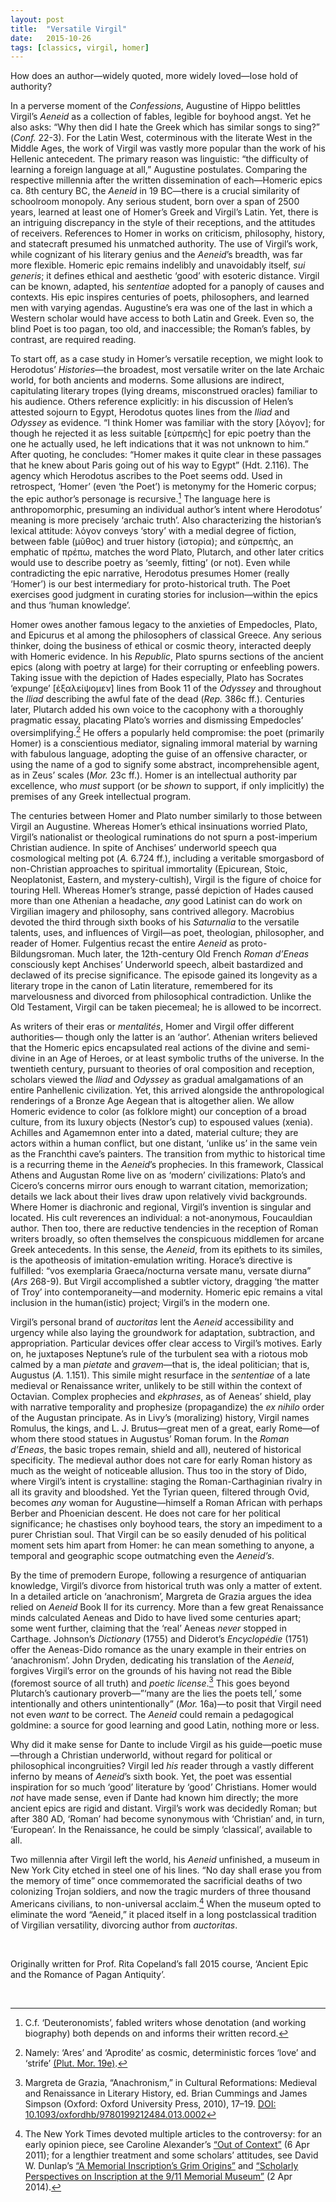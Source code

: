 ```yaml
---
layout: post
title:  "Versatile Virgil"
date:   2015-10-26
tags: [classics, virgil, homer]
---
```


How does an author—widely quoted, more widely loved—lose hold of authority?

In a perverse moment of the *Confessions*, Augustine of Hippo belittles Virgil’s *Aeneid* as a collection of fables, legible for boyhood angst. Yet he also asks: “Why then did I hate the Greek which has similar songs to sing?” (*Conf.* 22-3). For the Latin West, coterminous with the literate West in the Middle Ages, the work of Virgil was vastly more popular than the work of his Hellenic antecedent. The primary reason was linguistic: “the difficulty of learning a foreign language at all,” Augustine postulates. Comparing the respective millennia after the written dissemination of each—Homeric epics ca. 8th century BC, the *Aeneid* in 19 BC—there is a crucial similarity of schoolroom monopoly. Any serious student, born over a span of 2500 years, learned at least one of Homer’s Greek and Virgil’s Latin. Yet, there is an intriguing discrepancy in the style of their receptions, and the attitudes of receivers. References to Homer in works on criticism, philosophy, history, and statecraft presumed his unmatched authority. The use of Virgil’s work, while cognizant of his literary genius and the *Aeneid*’s breadth, was far more flexible. Homeric epic remains indelibly and unavoidably itself, *sui generis*; it defines ethical and aesthetic ‘good’ with esoteric distance. Virgil can be known, adapted, his *sententiae* adopted for a panoply of causes and contexts. His epic inspires centuries of poets, philosophers, and learned men with varying agendas. Augustine’s era was one of the last in which a Western scholar would have access to both Latin and Greek. Even so, the blind Poet is too pagan, too old, and inaccessible; the Roman’s fables, by contrast, are required reading.

To start off, as a case study in Homer’s versatile reception, we might look to Herodotus’ *Histories*—the broadest, most versatile writer on the late Archaic world, for both ancients and moderns. Some allusions are indirect, capitulating literary tropes (lying dreams, misconstrued oracles) familiar to his audience. Others reference explicitly: in his discussion of Helen’s attested sojourn to Egypt, Herodotus quotes lines from the *Iliad* and *Odyssey* as evidence. “I think Homer was familiar with the story [<span lang="el">λόγον</span>]; for though he rejected it as less suitable [<span lang="el">εὐπρεπὴς</span>] for epic poetry than the one he actually used, he left indications that it was not unknown to him.” After quoting, he concludes: “Homer makes it quite clear in these passages that he knew about Paris going out of his way to Egypt” (Hdt. 2.116). The agency which Herodotus ascribes to the Poet seems odd. Used in retrospect, ‘Homer’ (even ‘the Poet’) is metonymy for the Homeric corpus; the epic author’s personage is recursive.[^1] The language here is anthropomorphic, presuming an individual author’s intent where Herodotus’ meaning is more precisely ‘archaic truth’. Also characterizing the historian’s lexical attitude: <span lang="el">λόγον</span> conveys ‘story’ with a medial degree of fiction, between fable <span lang="el">(μῦθος)</span> and truer history <span lang="el">(ἱστορία)</span>; and <span lang="el">εὐπρεπὴς</span>, an emphatic of <span lang="el">πρέπω</span>, matches the word Plato, Plutarch, and other later critics would use to describe poetry as ‘seemly, fitting’ (or not). Even while contradicting the epic narrative, Herodotus presumes Homer (really ‘Homer’) is our best intermediary for proto-historical truth. The Poet exercises good judgment in curating stories for inclusion—within the epics and thus ‘human knowledge’.

Homer owes another famous legacy to the anxieties of Empedocles, Plato, and Epicurus et al among the philosophers of classical Greece. Any serious thinker, doing the business of ethical or cosmic theory, interacted deeply with Homeric evidence. In his *Republic*, Plato spurns sections of the ancient epics (along with poetry at large) for their corrupting or enfeebling powers. Taking issue with the depiction of Hades especially, Plato has Socrates ‘expunge’ [ἐξαλείψομεν] lines from Book 11 of the *Odyssey* and throughout the *Iliad* describing the awful fate of the dead (*Rep.* 386c ff.). Centuries later, Plutarch added his own voice to the cacophony with a thoroughly pragmatic essay, placating Plato’s worries and dismissing Empedocles’ oversimplifying.[^2] He offers a popularly held compromise: the poet (primarily Homer) is a conscientious mediator, signaling immoral material by warning with fabulous language, adopting the guise of an offensive character, or using the name of a god to signify some abstract, incomprehensible agent, as in Zeus’ scales (*Mor.* 23c ff.). Homer is an intellectual authority par excellence, who *must* support (or be *shown* to support, if only implicitly) the premises of any Greek intellectual program.

The centuries between Homer and Plato number similarly to those between Virgil an Augustine. Whereas Homer’s ethical insinuations worried Plato, Virgil’s nationalist or theological ruminations do not spurn a post-imperium Christian audience. In spite of Anchises’ underworld speech qua cosmological melting pot (*A.* 6.724 ff.), including a veritable smorgasbord of non-Christian approaches to spiritual immortality (Epicurean, Stoic, Neoplatonist, Eastern, and mystery-cultish), Virgil is the figure of choice for touring Hell. Whereas Homer’s strange, passé depiction of Hades caused more than one Athenian a headache, *any* good Latinist can do work on Virgilian imagery and philosophy, sans contrived allegory. Macrobius devoted the third through sixth books of his *Saturnalia* to the versatile talents, uses, and influences of Virgil—as poet, theologian, philosopher, and reader of Homer. Fulgentius recast the entire *Aeneid* as proto-Bildungsroman. Much later, the 12th-century Old French *Roman d’Eneas* consciously kept Anchises’ Underworld speech, albeit bastardized and declawed of its precise significance. The episode gained its longevity as a literary trope in the canon of Latin literature, remembered for its marvelousness and divorced from philosophical contradiction. Unlike the Old Testament, Virgil can be taken piecemeal; he is allowed to be incorrect.

As writers of their eras or *mentalités*, Homer and Virgil offer different authorities— though only the latter is an ‘author’. Athenian writers believed that the Homeric epics encapsulated real actions of the divine and semi-divine in an Age of Heroes, or at least symbolic truths of the universe. In the twentieth century, pursuant to theories of oral composition and reception, scholars viewed the *Iliad* and *Odyssey* as gradual amalgamations of an entire Panhellenic civilization. Yet, this arrived alongside the anthropological renderings of a Bronze Age Aegean that is altogether alien. We allow Homeric evidence to color (as folklore might) our conception of a broad culture, from its luxury objects (Nestor’s cup) to espoused values (xenia). Achilles and Agamemnon enter into a dated, material culture; they are actors within a human conflict, but one distant, ‘unlike us’ in the same vein as the Franchthi cave’s painters. The transition from mythic to historical time is a recurring theme in the *Aeneid*’s prophecies. In this framework, Classical Athens and Augustan Rome live on as ‘modern’ civilizations: Plato’s and Cicero’s concerns mirror ours enough to warrant citation, memorization; details we lack about their lives draw upon relatively vivid backgrounds. Where Homer is diachronic and regional, Virgil’s invention is singular and located. His cult reverences an individual: a not-anonymous, Foucauldian author. Then too, there are reductive tendencies in the reception of Roman writers broadly, so often themselves the conspicuous middlemen for arcane Greek antecedents. In this sense, the *Aeneid*, from its epithets to its similes, is the apotheosis of imitation-emulation writing. Horace’s directive is fulfilled: “vos exemplaria Graeca/nocturna versate manu, versate diurna” (*Ars* 268-9). But Virgil accomplished a subtler victory, dragging ‘the matter of Troy’ into contemporaneity—and modernity. Homeric epic remains a vital inclusion in the human(istic) project; Virgil’s in the modern one.

Virgil’s personal brand of *auctoritas* lent the *Aeneid* accessibility and urgency while also laying the groundwork for adaptation, subtraction, and appropriation. Particular devices offer clear access to Virgil’s motives. Early on, he juxtaposes Neptune’s rule of the turbulent sea with a riotous mob calmed by a man *pietate* and *gravem*—that is, the ideal politician; that is, Augustus (*A.* 1.151). This simile might resurface in the *sententiae* of a late medieval or Renaissance writer, unlikely to be still within the context of Octavian. Complex prophecies and *ekphrases*, as of Aeneas’ shield, play with narrative temporality and prophesize (propagandize) the *ex nihilo* order of the Augustan principate. As in Livy’s (moralizing) history, Virgil names Romulus, the kings, and L. J. Brutus—great men of a great, early Rome—of whom there stood statues in Augustus’ Roman forum. In the *Roman d’Eneas*, the basic tropes remain, shield and all), neutered of historical specificity. The medieval author does not care for early Roman history as much as the weight of noticeable allusion. Thus too in the story of Dido, where Virgil’s intent is crystalline: staging the Roman-Carthaginian rivalry in all its gravity and bloodshed. Yet the Tyrian queen, filtered through Ovid, becomes *any* woman for Augustine—himself a Roman African with perhaps Berber and Phoenician descent. He does not care for her political significance; he chastises only boyhood tears, the story an impediment to a purer Christian soul. That Virgil can be so easily denuded of his political moment sets him apart from Homer: he can mean something to anyone, a temporal and geographic scope outmatching even the *Aeneid’s*.

By the time of premodern Europe, following a resurgence of antiquarian knowledge, Virgil’s divorce from historical truth was only a matter of extent. In a detailed article on ‘anachronism’, Margreta de Grazia argues the idea relied on *Aeneid* Book II for its currency. More than a few great Renaissance minds calculated Aeneas and Dido to have lived some centuries apart; some went further, claiming that the ‘real’ Aeneas *never* stopped in Carthage. Johnson’s *Dictionary* (1755) and Diderot’s *Encyclopédie* (1751) offer the Aeneas-Dido romance as the unary example in their entries on ‘anachronism’. John Dryden, dedicating his translation of the *Aeneid*, forgives Virgil’s error on the grounds of his having not read the Bible (foremost source of all truth) and *poetic license*.[^3] This goes beyond Plutarch’s cautionary proverb—”‘many are the lies the poets tell,’ some intentionally and others unintentionally” (*Mor.* 16a)—to posit that Virgil need not even *want* to be correct. The *Aeneid* could remain a pedagogical goldmine: a source for good learning and good Latin, nothing more or less.

Why did it make sense for Dante to include Virgil as his guide—poetic muse—through a Christian underworld, without regard for political or philosophical incongruities? Virgil led *his* reader through a vastly different inferno by means of *Aeneid*’s sixth book. Yet, the poet was essential inspiration for so much ‘good’ literature by ‘good’ Christians. Homer would *not* have made sense, even if Dante had known him directly; the more ancient epics are rigid and distant. Virgil’s work was decidedly Roman; but after 380 AD, ‘Roman’ had become synonymous with ‘Christian’ and, in turn, ‘European’. In the Renaissance, he could be simply ‘classical’, available to all.

Two millennia after Virgil left the world, his *Aeneid* unfinished, a museum in New York City etched in steel one of his lines. “No day shall erase you from the memory of time” once commemorated the sacrificial deaths of two colonizing Trojan soldiers, and now the tragic murders of three thousand Americans civilians, to non-universal acclaim.[^4] When the museum opted to eliminate the word “Aeneid,” it placed itself in a long postclassical tradition of Virgilian versatility, divorcing author from *auctoritas*.

<p>&nbsp;</p><p class="postscript">
Originally written for Prof. Rita Copeland&#8217;s fall 2015 course, &lsquo;Ancient Epic and the Romance of Pagan Antiquity&rsquo;.
</p>

<p>&nbsp;</p>

[^1]: C.f. ‘Deuteronomists’, fabled writers whose denotation (and working biography) both depends on and informs their written record.

[^2]: Namely: ‘Ares’ and ‘Aprodite’ as cosmic, deterministic forces ‘love’ and ‘strife’ [(Plut. Mor. 19e)](http://www.perseus.tufts.edu/hopper/text?doc=Perseus%3Atext%3A2008.01.0140%3Astephpage%3D19e).

[^3]: Margreta de Grazia, “Anachronism,” in Cultural Reformations: Medieval and Renaissance in Literary History, ed. Brian Cummings and James Simpson (Oxford: Oxford University Press, 2010), 17–19. [DOI: 10.1093/oxfordhb/9780199212484.013.0002](http://doi.org/10.1093/oxfordhb/9780199212484.013.0002)

[^4]: The New York Times devoted multiple articles to the controversy: for an early opinion piece, see Caroline Alexander’s [“Out of Context”](http://nyti.ms/1BZY0eX) (6 Apr 2011); for a lengthier treatment and some scholars’ attitudes, see David W. Dunlap’s [“A Memorial Inscription’s Grim Origins”](http://nyti.ms/QFt6ER) and [“Scholarly Perspectives on Inscription at the 9/11 Memorial  Museum”](http://nyti.ms/1pLf14O) (2 Apr 2014).
